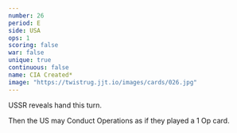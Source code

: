 ```yaml
---
number: 26
period: E
side: USA
ops: 1
scoring: false
war: false
unique: true
continuous: false
name: CIA Created*
image: "https://twistrug.jjt.io/images/cards/026.jpg"
---
```

USSR reveals hand this turn.

Then the US may Conduct Operations as if they played a 1 Op card.
